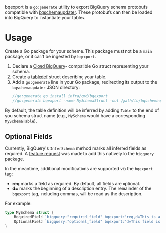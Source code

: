 bqexport is a `go:generate` utility to export BigQuery schema protobufs compatible
with [bqschemaupdater](../../tools/bqschemaupdater). These protobufs can then be
loaded into BigQuery to instantiate your tables.

# Usage

Create a Go package for your scheme. This package must not be a `main` package,
or it can't be ingested by `bqexport`.

1. Declare a [Cloud BigQuery](https://godoc.org/cloud.google.com/go/bigquery)-
   compatible Go struct representing your schema.
1. Create a [tabledef](../../libs/bqschema/tabledef) struct
   describing your table.
1. Add a `go:generate` line in your Go package, redirecting its output to the
   `bqschemaupdater` JSON directory:
    ```go
    //go:generate go install infra/cmd/bqexport
    //go:generate bqexport -name MySchemaStruct -out /path/to/bqschemaupdater/myschema.json
    ```

By default, the table definition will be inferred by adding `Table` to the end
of you schema struct name (e.g., `MySchema` would have a corresponding
`MySchemaTable`).

## Optional Fields

Currently, BigQuery's `InferSchema` method marks all inferred fields as
required. A
[feature request](https://github.com/GoogleCloudPlatform/google-cloud-go/issues/726)
was made to add this natively to the `bigquery` package.

In the meantime, additional modifications are supported via the `bqexport` tag:

- **req** marks a field as required. By default, all fields are optional.
- **d=** marks the beginning of a description entry. The remainder of the
  `bqexport` tag, including commas, will be read as the description.

For example:

```go
type MySchema struct {
	RequiredField `bigquery:"required_field" bqexport:"req,d=This is a required field"`
	OptionalField `bigquery:"optional_field" bqexport:"d=This field is optional, which is cool."`
}
```
